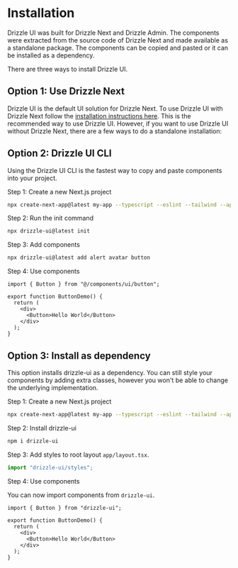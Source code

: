 # Installation

Drizzle UI was built for Drizzle Next and Drizzle Admin. The components were extracted from the source code of Drizzle Next and made available as a standalone package. The components can be copied and pasted or it can be installed as a dependency.

There are three ways to install Drizzle UI.

## Option 1: Use Drizzle Next

Drizzle UI is the default UI solution for Drizzle Next. To use Drizzle UI with Drizzle Next follow the [installation instructions here](https://www.drizzle-next.com/installation.html). This is the recommended way to use Drizzle UI. However, if you want to use Drizzle UI without Drizzle Next, there are a few ways to do a standalone installation:

## Option 2: Drizzle UI CLI

Using the Drizzle UI CLI is the fastest way to copy and paste components into your project.

Step 1: Create a new Next.js project

```bash
npx create-next-app@latest my-app --typescript --eslint --tailwind --app --no-src-dir --no-import-alias --turbopack
```

Step 2: Run the init command

```bash
npx drizzle-ui@latest init
```

Step 3: Add components

```bash
npx drizzle-ui@latest add alert avatar button
```

Step 4: Use components

```tsx
import { Button } from "@/components/ui/button";

export function ButtonDemo() {
  return (
    <div>
      <Button>Hello World</Button>
    </div>
  );
}
```

## Option 3: Install as dependency

This option installs drizzle-ui as a dependency. You can still style your components by adding extra classes, however you won't be able to change the underlying implementation.

Step 1: Create a new Next.js project

```bash
npx create-next-app@latest my-app --typescript --eslint --tailwind --app --no-src-dir --no-import-alias --turbopack
```

Step 2: Install drizzle-ui

```bash
npm i drizzle-ui
```

Step 3: Add styles to root layout `app/layout.tsx`.

```ts
import "drizzle-ui/styles";
```

Step 4: Use components

You can now import components from `drizzle-ui`.

```tsx
import { Button } from "drizzle-ui";

export function ButtonDemo() {
  return (
    <div>
      <Button>Hello World</Button>
    </div>
  );
}
```
